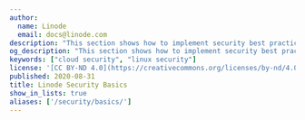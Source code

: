```yaml
---
author:
  name: Linode
  email: docs@linode.com
description: "This section shows how to implement security best practices that all users should consider implementing."
og_description: "This section shows how to implement security best practices that all users should consider implementing."
keywords: ["cloud security", "linux security"]
license: '[CC BY-ND 4.0](https://creativecommons.org/licenses/by-nd/4.0)'
published: 2020-08-31
title: Linode Security Basics
show_in_lists: true
aliases: ['/security/basics/']
---
```


